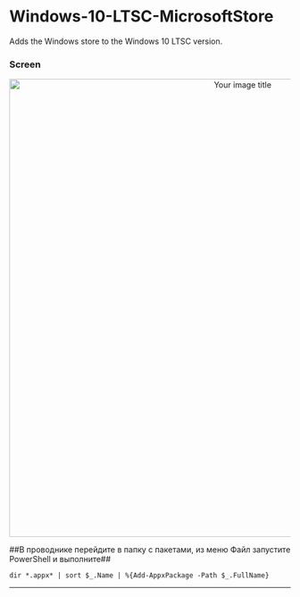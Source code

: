 # Windows-10-LTSC-MicrosoftStore
Adds the Windows store to the Windows 10 LTSC version.

### Screen
<p align="center">
<img src="https://i.imgur.com/DLK5Z0Y.jpg" alt="Your image title" width="820"/>
</p>

##В проводнике перейдите в папку с пакетами, из меню Файл запустите PowerShell и выполните##
```
dir *.appx* | sort $_.Name | %{Add-AppxPackage -Path $_.FullName}
```
---
